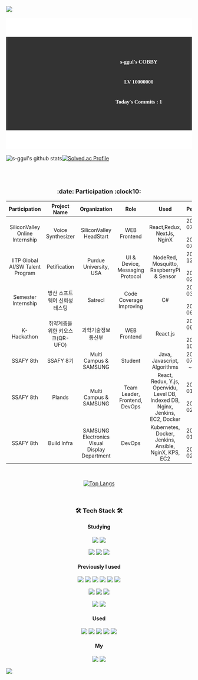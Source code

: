 
<img src="https://capsule-render.vercel.app/api?type=rect&color=timeGradient&height=150&section=header&text=Sunghan&%20render&fontSize=90"/>

<p align="center">

![CobbyTest](./svgviewer-output.svg)

![s-ggul's github stats](https://github-readme-stats.vercel.app/api?username=s-ggul&show_icons=true&theme=react)[![Solved.ac Profile](http://mazassumnida.wtf/api/v2/generate_badge?boj=dkeya)](https://solved.ac/dkeya) 
</p> 


<!--[![Solved.ac Profile](http://mazassumnida.wtf/api/generate_badge?boj=dkeya)](https://solved.ac/dkeya/)-->

<br />
<br />
<h3 align="center"><b> :date: Participation :clock10: </b></h3>

|Participation|Project Name|Organization|Role|Used|Period|
|:----:|:-------:|:-------:|:----:|:----:|:----:|
|SiliconValley Online Internship | Voice Synthesizer |SiliconValley HeadStart |WEB Frontend |React,Redux, NextJs, NginX|2021-07-05 ~ 2021-07-30|
|IITP Global AI/SW Talent Program | Petification|Purdue University, USA | UI & Device, Messaging Protocol|NodeRed, Mosquitto, RaspberryPi & Sensor|2021-12-31 ~ 2022-02-27|
|Semester Internship| 방산 소프트웨어 신뢰성 테스팅 | SatrecI |Code Coverage Improving|C#|2022-03-07 ~ 2022-06-24|
|K-Hackathon| 취약계층을 위한 키오스크(QR-UFO) | 과학기술정보통신부 |WEB Frontend|React.js|2022-06-17 ~ 2022-10-20|
|SSAFY 8th| SSAFY 8기 | Multi Campus & SAMSUNG |Student|Java, Javascript, Algorithms |2022-07-06 ~ ing|
|SSAFY 8th| Plands | Multi Campus & SAMSUNG |Team Leader, Frontend, DevOps|React, Redux, Y.js, Openvidu, Level DB, Indexed DB, Nginx, Jenkins, EC2, Docker |2023-01-09 ~ 2023-02-17|
|SSAFY 8th| Build Infra | SAMSUNG Electronics Visual Display Department | DevOps | Kubernetes, Docker, Jenkins, Ansible, NginX, KPS, EC2 |2023-01-09 ~ 2023-02-17|
<br />

<span align="center">

[![Top Langs](https://github-readme-stats.vercel.app/api/top-langs/?username=s-ggul)](https://github.com/s-ggul/github-readme-stats)

</span>

<br />

<h3 align="center"><b>🛠 Tech Stack 🛠</b></h3>
<h4 align="center"><b>Studying</b></h4>
<p align="center">
  <img src="https://img.shields.io/badge/Docker-2496ED?style=flat-square&logo=Docker&logoColor=white"/>
  <img src="https://img.shields.io/badge/Kubernetes-3069DD?style=flat-square&logo=Kubernetes&logoColor=white"/>
</p>
<p align="center">  
  <img src="https://img.shields.io/badge/TypeScript-1976D2?style=flat-square&logo=TypeScript&logoColor=white"/>   
  <img src="https://img.shields.io/badge/React-61DAFB?style=flat-square&logo=React&logoColor=white"/>
  <img src="https://img.shields.io/badge/Redux-764ABC?style=flat-square&logo=Redux&logoColor=white"/>
  
</p>

<p align="center">
  <!--<img src="https://img.shields.io/badge/Kotlin-227ce3?style=flat-square&logo=Kotlin&logoColor=orange"/>--> 
</p>

<h4 align="center">Previously I used</h4>
  <p align="center">
    <img src="https://img.shields.io/badge/JavaScript-F7DF1E?style=flat-square&logo=JavaScript&logoColor=white"/>
    <img src="https://img.shields.io/badge/Java-007396?style=flat-square&logo=Java&logoColor=white"/>
    <img src="https://img.shields.io/badge/C%23-3fe322?style=flat-square&logo=Csharp&logoColor=white"/>
    <img src="https://img.shields.io/badge/Python-3776AB?style=flat-square&logo=Python&logoColor=white"/>
    <img src="https://img.shields.io/badge/NGINX-009639?style=flat-square&logo=NGINX&logoColor=white"/>
    <img src="https://img.shields.io/badge/Flutter-c7cdd4?style=flat-square&logo=Flutter&logoColor=00aaff"/>
    <!--<img src="https://img.shields.io/badge/Node.js-339933?style=flat-square&logo=Node.js&logoColor=white"/>-->
  </p>

  <p align="center">
    <img src="https://img.shields.io/badge/HTML-E34F26?style=flat-square&logo=HTML&logoColor=white"/>
    <img src="https://img.shields.io/badge/CSS3-1572B6?style=flat-square&logo=CSS3&logoColor=white"/>
    <img src="https://img.shields.io/badge/Bootstrap-7952B3?style=flat-square&logo=Bootstrap&logoColor=white"/>  
  </p>

<p align="center">
  <img src="https://img.shields.io/badge/Spring-003300?style=flat-square&logo=Spring&logoColor=lightgreen"/>
  <img src="https://img.shields.io/badge/Mysql-007396?style=flat-square&logo=MySql&logoColor=white"/>
</p>

<h4 align="center">Used</h4>
  <p align="center">
    <img src="https://img.shields.io/badge/Linux-FCC624?style=flat-square&logo=Linux&logoColor=white"/>
    <img src="https://img.shields.io/badge/Ubuntu-E95420?style=flat-square&logo=Ubuntu&logoColor=white"/>
    <img src="https://img.shields.io/badge/Ocaml-000000?style=flat-square&logo=Ocaml&logoColor=yellow"/>
    <img src="https://img.shields.io/badge/C-A8B9CC?style=flat-square&logo=C&logoColor=white"/>
    <img src="https://img.shields.io/badge/C++-00599C?style=flat-square&logo=C%2B%2B&logoColor=white"/>
  </p>

  <h4 align="center"> My </h4>
    <p align="center">
    <a href="https://algo-honey.tistory.com"><img src="https://img.shields.io/badge/Tstory-FFD400?style=flat-square&logo=TVtime&logoColor=black"/></a>
    <a href="https://github.com/s-ggul/TIL"><img src="https://img.shields.io/badge/TIL-e195ed?style=flat-square&logo=Github&logoColor=black"/></a>
  </p>
  
<!--
<p align="center">
  <img src="https://github.com/s-ggul/s-ggul/raw/output/github-contribution-grid-snake.svg" alt="snake">
</p>
-->

<img src="https://capsule-render.vercel.app/api?type=rect&color=timeGradient&height=100&section=footer&%20render&fontSize=90"/>
